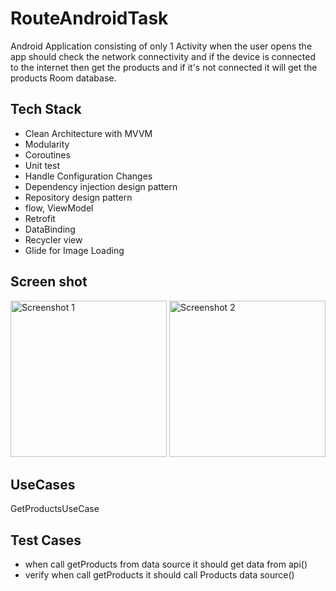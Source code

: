 # RouteAndroidTask
Android Application consisting of only 1 Activity when the user opens the app should check the network connectivity and if the device is connected to the internet then get the products and if it's not connected it will get the products Room database.

## Tech Stack
- Clean Architecture with MVVM
- Modularity
- Coroutines
- Unit test
- Handle Configuration Changes
- Dependency injection design pattern
- Repository design pattern
- flow, ViewModel
- Retrofit
- DataBinding
- Recycler view
- Glide for Image Loading
## Screen shot
<img src="https://github.com/user-attachments/assets/7ec5cf38-3c59-489e-b826-990d1fe457e4" alt="Screenshot 1" width="250"/>
<img src="https://github.com/user-attachments/assets/a1e1c6f4-09d1-43a0-9cd2-b0cb7501e203" alt="Screenshot 2" width="250"/>

## UseCases
GetProductsUseCase

## Test Cases
- when call getProducts from data source it should get data from api()
- verify when call getProducts it should call Products data source()



